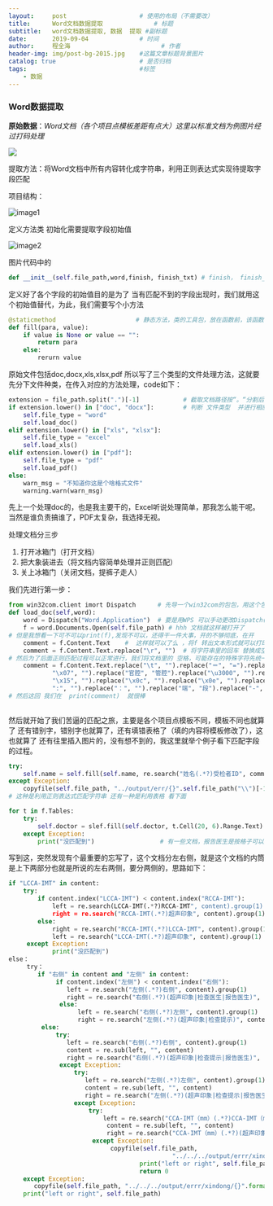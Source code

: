 ```yaml
---
layout:     post   				    # 使用的布局（不需要改）
title:      Word文档数据提取				# 标题 
subtitle:   word文档数据提取, 数据  提取 #副标题
date:       2019-09-04 				# 时间
author:     程全海 						# 作者
header-img: img/post-bg-2015.jpg 	#这篇文章标题背景图片
catalog: true 						# 是否归档
tags:								#标签
    - 数据
---
```

### Word数据提取

**原始数据**：*Word文档（各个项目点模板差距有点大）这里以标准文档为例图片经过打码处理*

[![](https://github.com/SmallGarbage/SmallGarbage.github.io/blob/master/example.png)](http://SmallGarbage.github.io/)

提取方法：将Word文档中所有内容转化成字符串，利用正则表达式实现待提取字段匹配

项目结构：

![image1](https://github.com/SmallGarbage/SmallGarbage.github.io/blob/master/img/image1.png)

定义方法类 初始化需要提取字段初始值

![image2](https://github.com/SmallGarbage/SmallGarbage.github.io/blob/master/img/image2.png)

图片代码中的 

```python
def __init__(self.file_path,word,finish, finish_txt) # finish， finish_txt 可不写下文完全没用到，懒得删
```

定义好了各个字段的初始值目的是为了 当有匹配不到的字段出现时，我们就用这个初始值替代，为此，我们需要写个小方法

```python
@staticmethod                      # 静态方法，类的工具包，放在函数前，该函数不传入self
def fill(para, value):
    if value is None or value == "":
        return para
    else:
        rerurn value
```

原始文件包括doc,docx,xls,xlsx,pdf  所以写了三个类型的文件处理方法，这就要先分下文件种类，在传入对应的方法处理，code如下：

```python
extension = file_path.split(".")[-1]            # 截取文档路径按“。“分割后文件后缀
if extension.lower() in ["doc", "docx"]:        # 判断 文件类型  并进行相应的处理
    self.file_type = "word"
    self.load_doc()
elif extension.lower() in ["xls", "xlsx"]:
	self.file_type = "excel"
	self.load_xls()
elif extension.lower() in ["pdf"]:
    self.file_type = "pdf"
    self.load_pdf()
else:
    warn_msg = "不知道你这是个啥格式文件"
    warning.warn(warn_msg)
```

先上一个处理doc的，也是我主要干的，Excel听说处理简单，那我怎么能干呢。当然是谁负责搞谁了，PDF太复杂，我选择无视。

处理文档分三步

1. 打开冰箱门（打开文档）
2. 把大象装进去（将文档内容简单处理并正则匹配）
3. 关上冰箱门（关闭文档，提裤子走人）

我们先进行第一步：

```python
from win32com.client imort Dispatch      # 先导一个win32com的包包，用这个包里的Dispath方法打开文档
def load_doc(self,word):
    word = Dispatch("Word.Application")  # 要是用WPS 可以手动更改Dispatch()中参数
    f = word.Documents.Open(self.file_path) # hhh 文档就这样被打开了
# 但是我想看一下可不可以print(f),发现不可以，还得干一件大事，开的不够彻底，在开
	comment = f.Content.Text    #  这样就可以了么 ，将f 转出文本形式就可以打印了，还不行
    comment = f.Content.Text.replace("\r", "")  # 将字符串里的回车 替换成空字符 就可以啦
# 然后为了后面正则匹配过程可以正常进行，我们将文档里的 空格，可能存在的特殊字符先统一处理一下下
   	comment = f.Content.Text.replace("\t", "").replace("＝", "=").replace("\r", "").replace("\xa0", "").replace(
            "\x07", "").replace("官腔", "管腔").replace("\u3000", "").replace("\x00", "").replace("\x01", "").replace(
            "\x15", "").replace("\x0c", "").replace("\x0e", "").replace("\x0c", "").replace("\x0b", "").replace(" ","").replace(
            ":", "").replace("：", "").replace("端", "段").replace("-", "")
# 然后这回 我们在  print(comment)  就很棒
    
```

然后就开始了我们苦逼的匹配之旅，主要是各个项目点模板不同，模板不同也就算了 还有错别字，错别字也就算了，还有填错表格了（填的内容将模板修改了），这也就算了 还有往里插入图片的，没有想不到的，我这里就举个例子看下匹配字段的过程。

```python
try:
    self.name = self.fill(self.name, re.search("姓名(.*?)受检者ID", comment).group(1))
except Exception:
    copyfile(self.file_path, "../output/err/{}".self.file_path("\\")[-1])
# 这种是利用正则表达式匹配字符串 还有一种是利用表格 看下面   
```

```python
for t in f.Tables:
    try:
        self.doctor = slef.fill(self.doctor, t.Cell(20, 6).Range.Text)
    except Exception:
        print("没匹配到")                  # 有一些文档，报告医生是按格子可以匹配出来的，但是有一些文档有点老版本，不行
```

写到这，突然发现有个最重要的忘写了，这个文档分左右侧，就是这个文档的内筒是上下两部分也就是所说的左右两侧，要分两侧的，思路如下：

```python
if "LCCA-IMT" in content:
    try:
        if content.index("LCCA-IMT") < content.index("RCCA-IMT"):
            left = re.search(LCCA-IMT(.*?)RCCA-IMT", content).group(1)
            right = re.search("RCCA-IMT(.*?)超声印象", content).group(1)
        else:
            right = re.search("RCCA-IMT(.*?)LCCA-IMT", content).group(1)
            left = re.search("LCCA-IMT(.*?)超声印象", content).group(1)
     except Exception:
            print("没匹配到")
else：
     try：
        if "右侧" in content and "左侧" in content:
             if content.index("左侧") < content.index("右侧"):
             	left = re.search("左侧(.*?)右侧", content).group(1)
                right = re.search("右侧(.*?)(超声印象|检查医生|报告医生)", content).group(1)
              else:
                   left = re.search("右侧(.*?)左侧", content).group(1)
                   right = re.search("左侧(.*?)(超声印象|检查提示)", content).group(1)
         else:
             try:
                left = re.search("右侧(.*?)右侧", content).group(1)
                content = re.sub(left, "", content)
                right = re.search("右侧(.*?)(超声印象|检查提示|报告医生)", content).group(1)
              except Exception:
                  try:
                     left = re.search("左侧(.*?)左侧", content).group(1)
                     content = re.sub(left, "", content)
                     right = re.search("左侧(.*?)(超声印象|检查提示|报告医生)", content).group(1)
                  except Exception:
                      try:
                          left = re.search("CCA-IMT（mm）(.*?)CCA-IMT（mm）", content).group(1)
                           content = re.sub(left, "", content)
                           right = re.search("CCA-IMT（mm）(.*?)(超声印象|检查医生|报告医生)", content).group(1)
                       except Exception:
                            copyfile(self.file_path,
                                             "../../../output/errr/xindong/{}".format(self.file_path.split("\\")[-1]))
                                    print("left or right", self.file_path)
                                    return 0
    except Exception:
       copyfile(self.file_path, "../../../output/errr/xindong/{}".format(self.file_path.split("\\")[-1]))
   	print("left or right", self.file_path)                  
```

